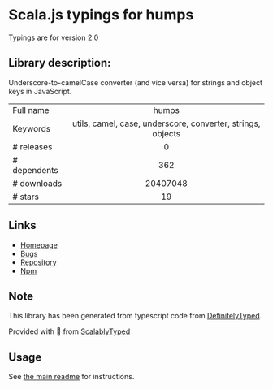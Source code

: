 
# Scala.js typings for humps

Typings are for version 2.0

## Library description:
Underscore-to-camelCase converter (and vice versa) for strings and object keys in JavaScript.

|                    |                 |
| ------------------ | :-------------: |
| Full name          | humps |
| Keywords           | utils, camel, case, underscore, converter, strings, objects |
| # releases         | 0 |
| # dependents       | 362 |
| # downloads        | 20407048 |
| # stars            | 19 |

## Links
- [Homepage](https://github.com/domchristie/humps)
- [Bugs](https://github.com/domchristie/humps/issues)
- [Repository](https://github.com/domchristie/humps)
- [Npm](https://www.npmjs.com/package/humps)
    


## Note
This library has been generated from typescript code from [DefinitelyTyped](https://definitelytyped.org).

Provided with :purple_heart: from [ScalablyTyped](https://github.com/oyvindberg/ScalablyTyped)

## Usage
See [the main readme](../../readme.md) for instructions.


